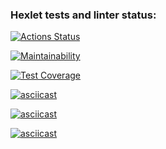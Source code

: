 ### Hexlet tests and linter status:

[![Actions Status](https://github.com/dzhalilovmikhail/frontend-project-44/workflows/hexlet-check/badge.svg)](https://github.com/dzhalilovmikhail/frontend-project-44/actions)

[![Maintainability](https://api.codeclimate.com/v1/badges/ef4f2012545c5529a19c/maintainability)](https://codeclimate.com/github/dzhalilovmikhail/frontend-project-44/maintainability)

[![Test Coverage](https://api.codeclimate.com/v1/badges/ef4f2012545c5529a19c/test_coverage)](https://codeclimate.com/github/dzhalilovmikhail/frontend-project-44/test_coverage)

[![asciicast](https://asciinema.org/a/559532.svg)](https://asciinema.org/a/559532)

[![asciicast](https://asciinema.org/a/559553.svg)](https://asciinema.org/a/559553)

[![asciicast](https://asciinema.org/a/561235.svg)](https://asciinema.org/a/561235)